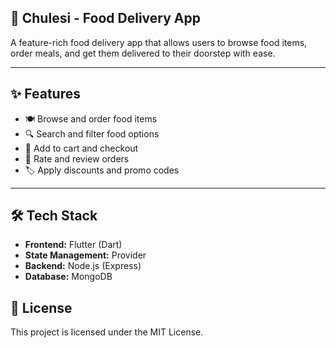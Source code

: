 ## 🍔 Chulesi - Food Delivery App

A feature-rich food delivery app that allows users to browse food items, order meals, and get them delivered to their doorstep with ease.

---

## ✨ Features

- 🍽️ Browse and order food items  
- 🔍 Search and filter food options  
- 🛒 Add to cart and checkout   
- 🌟 Rate and review orders  
- 🏷️ Apply discounts and promo codes  

---


## 🛠️ Tech Stack

- **Frontend:** Flutter (Dart)  
- **State Management:** Provider  
- **Backend:** Node.js (Express)  
- **Database:** MongoDB  


## 📜 License

This project is licensed under the MIT License.
